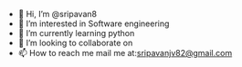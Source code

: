 - 👋 Hi, I’m @sripavan8
- 👀 I’m interested in Software engineering
- 🌱 I’m currently learning python
- 💞️ I’m looking to collaborate on 
- 📫 How to reach me mail me at:sripavanjv82@gmail.com

<!---
sripavan8/sripavan8 is a ✨ special ✨ repository because its `README.md` (this file) appears on your GitHub profile.
You can click the Preview link to take a look at your changes.
--->
